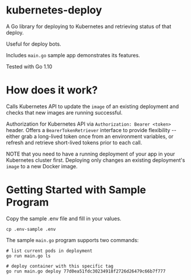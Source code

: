 # kubernetes-deploy

A Go library for deploying to Kubernetes and retrieving status of that deploy.

Useful for deploy bots.

Includes `main.go` sample app demonstrates its features.

Tested with Go 1.10

# How does it work?

Calls Kubernetes API to update the `image` of an existing deployment and checks that new images are running successful.

Authorization for Kubernetes API via `Authorization: Bearer <token>` header. Offers a `BearerTokenRetriever` interface to provide flexibility -- either grab a long-lived token once from an environment variables, or refresh and retrieve short-lived tokens prior to each call.

NOTE that you need to have a running deployment of your app in your Kubernetes cluster first. Deploying only changes an existing deployment's `image` to a new Docker image.

# Getting Started with Sample Program

Copy the sample .env file and fill in your values.

    cp .env-sample .env

The sample `main.go` program supports two commands:

    # list current pods in deployment
    go run main.go ls     

    # deploy container with this specific tag
    go run main.go deploy 77d0ea51fdc30234918f2726d26479c66b7f777   
